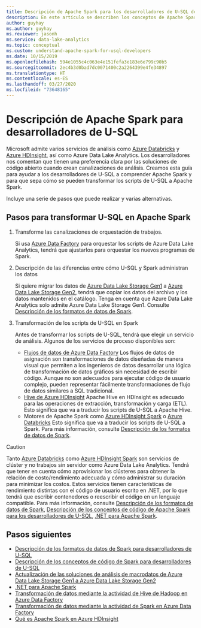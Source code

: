 ```yaml
---
title: Descripción de Apache Spark para los desarrolladores de U-SQL de Azure Data Lake Analytics
description: En este artículo se describen los conceptos de Apache Spark para ayudarlo a entender las diferencias entre los desarrolladores de U-SQL.
author: guyhay
ms.author: guyhay
ms.reviewer: jasonh
ms.service: data-lake-analytics
ms.topic: conceptual
ms.custom: understand-apache-spark-for-usql-developers
ms.date: 10/15/2019
ms.openlocfilehash: 594e1055c4c063e4e151fefa3e183e6e799c90b5
ms.sourcegitcommit: 2ec4b3d0bad7dc0071400c2a2264399e4fe34897
ms.translationtype: HT
ms.contentlocale: es-ES
ms.lasthandoff: 03/27/2020
ms.locfileid: "73648165"
---
```

# <a name="understand-apache-spark-for-u-sql-developers"></a>Descripción de Apache Spark para desarrolladores de U-SQL

Microsoft admite varios servicios de análisis como [Azure Databricks](../azure-databricks/what-is-azure-databricks.md) y [Azure HDInsight](../hdinsight/hdinsight-overview.md), así como Azure Data Lake Analytics. Los desarrolladores nos comentan que tienen una preferencia clara por las soluciones de código abierto cuando crean canalizaciones de análisis. Creamos esta guía para ayudar a los desarrolladores de U-SQL a comprender Apache Spark y para que sepa cómo se pueden transformar los scripts de U-SQL a Apache Spark.

Incluye una serie de pasos que puede realizar y varias alternativas.

## <a name="steps-to-transform-u-sql-to-apache-spark"></a>Pasos para transformar U-SQL en Apache Spark

1. Transforme las canalizaciones de orquestación de trabajos.

   Si usa [Azure Data Factory](../data-factory/introduction.md) para orquestar los scripts de Azure Data Lake Analytics, tendrá que ajustarlos para orquestar los nuevos programas de Spark.
2. Descripción de las diferencias entre cómo U-SQL y Spark administran los datos

   Si quiere migrar los datos de [Azure Data Lake Storage Gen1](../data-lake-store/data-lake-store-overview.md) a [Azure Data Lake Storage Gen2](../storage/blobs/data-lake-storage-introduction.md), tendrá que copiar los datos del archivo y los datos mantenidos en el catálogo. Tenga en cuenta que Azure Data Lake Analytics solo admite Azure Data Lake Storage Gen1. Consulte [Descripción de los formatos de datos de Spark](understand-spark-data-formats.md).
3. Transformación de los scripts de U-SQL en Spark

   Antes de transformar los scripts de U-SQL, tendrá que elegir un servicio de análisis. Algunos de los servicios de proceso disponibles son:
      - [Flujos de datos de Azure Data Factory](../data-factory/concepts-data-flow-overview.md) Los flujos de datos de asignación son transformaciones de datos diseñadas de manera visual que permiten a los ingenieros de datos desarrollar una lógica de transformación de datos gráficos sin necesidad de escribir código. Aunque no son adecuados para ejecutar código de usuario complejo, pueden representar fácilmente transformaciones de flujo de datos similares a SQL tradicional.
      - [Hive de Azure HDInsight](../hdinsight/hadoop/apache-hadoop-using-apache-hive-as-an-etl-tool.md) Apache Hive en HDInsight es adecuado para las operaciones de extracción, transformación y carga (ETL). Esto significa que va a traducir los scripts de U-SQL a Apache Hive.
      - Motores de Apache Spark como [Azure HDInsight Spark](../hdinsight/spark/apache-spark-overview.md) o [Azure Databricks](../azure-databricks/what-is-azure-databricks.md) Esto significa que va a traducir los scripts de U-SQL a Spark. Para más información, consulte [Descripción de los formatos de datos de Spark](understand-spark-data-formats.md).

> [!CAUTION]
> Tanto [Azure Databricks](../azure-databricks/what-is-azure-databricks.md) como [Azure HDInsight Spark](../hdinsight/spark/apache-spark-overview.md) son servicios de clúster y no trabajos sin servidor como Azure Data Lake Analytics. Tendrá que tener en cuenta cómo aprovisionar los clústeres para obtener la relación de costo/rendimiento adecuada y cómo administrar su duración para minimizar los costos. Estos servicios tienen características de rendimiento distintas con el código de usuario escrito en .NET, por lo que tendrá que escribir contenedores o reescribir el código en un lenguaje compatible. Para más información, consulte [Descripción de los formatos de datos de Spark](understand-spark-data-formats.md), [Descripción de los conceptos de código de Apache Spark para los desarrolladores de U-SQL](understand-spark-code-concepts.md), [.NET para Apache Spark](https://dotnet.microsoft.com/apps/data/spark).

## <a name="next-steps"></a>Pasos siguientes

- [Descripción de los formatos de datos de Spark para desarrolladores de U-SQL](understand-spark-data-formats.md)
- [Descripción de los conceptos de código de Spark para desarrolladores de U-SQL](understand-spark-code-concepts.md)
- [Actualización de las soluciones de análisis de macrodatos de Azure Data Lake Storage Gen1 a Azure Data Lake Storage Gen2](../storage/blobs/data-lake-storage-upgrade.md)
- [.NET para Apache Spark](https://docs.microsoft.com/dotnet/spark/what-is-apache-spark-dotnet)
- [Transformación de datos mediante la actividad de Hive de Hadoop en Azure Data Factory](../data-factory/transform-data-using-hadoop-hive.md)
- [Transformación de datos mediante la actividad de Spark en Azure Data Factory](../data-factory/transform-data-using-spark.md)
- [Qué es Apache Spark en Azure HDInsight](../hdinsight/spark/apache-spark-overview.md)
